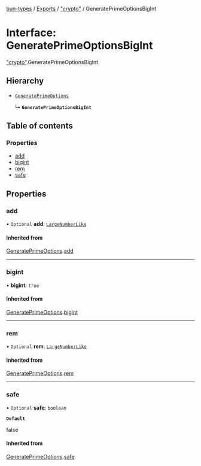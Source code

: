 [bun-types](https://github.com/oven-sh/bun-types/blob/master/api-docs/README.md) / [Exports](https://github.com/oven-sh/bun-types/blob/master/api-docs/modules.md) / ["crypto"](https://github.com/oven-sh/bun-types/blob/master/api-docs/modules/crypto_.md) / GeneratePrimeOptionsBigInt

# Interface: GeneratePrimeOptionsBigInt

["crypto"](https://github.com/oven-sh/bun-types/blob/master/api-docs/modules/crypto_.md).GeneratePrimeOptionsBigInt

## Hierarchy

- [`GeneratePrimeOptions`](https://github.com/oven-sh/bun-types/blob/master/api-docs/interfaces/crypto_.GeneratePrimeOptions.md)

  ↳ **`GeneratePrimeOptionsBigInt`**

## Table of contents

### Properties

- [add](https://github.com/oven-sh/bun-types/blob/master/api-docs/interfaces/crypto_.GeneratePrimeOptionsBigInt.md#add)
- [bigint](https://github.com/oven-sh/bun-types/blob/master/api-docs/interfaces/crypto_.GeneratePrimeOptionsBigInt.md#bigint)
- [rem](https://github.com/oven-sh/bun-types/blob/master/api-docs/interfaces/crypto_.GeneratePrimeOptionsBigInt.md#rem)
- [safe](https://github.com/oven-sh/bun-types/blob/master/api-docs/interfaces/crypto_.GeneratePrimeOptionsBigInt.md#safe)

## Properties

### add

• `Optional` **add**: [`LargeNumberLike`](https://github.com/oven-sh/bun-types/blob/master/api-docs/modules/crypto_.md#largenumberlike)

#### Inherited from

[GeneratePrimeOptions](https://github.com/oven-sh/bun-types/blob/master/api-docs/interfaces/crypto_.GeneratePrimeOptions.md).[add](https://github.com/oven-sh/bun-types/blob/master/api-docs/interfaces/crypto_.GeneratePrimeOptions.md#add)

___

### bigint

• **bigint**: ``true``

#### Inherited from

[GeneratePrimeOptions](https://github.com/oven-sh/bun-types/blob/master/api-docs/interfaces/crypto_.GeneratePrimeOptions.md).[bigint](https://github.com/oven-sh/bun-types/blob/master/api-docs/interfaces/crypto_.GeneratePrimeOptions.md#bigint)

___

### rem

• `Optional` **rem**: [`LargeNumberLike`](https://github.com/oven-sh/bun-types/blob/master/api-docs/modules/crypto_.md#largenumberlike)

#### Inherited from

[GeneratePrimeOptions](https://github.com/oven-sh/bun-types/blob/master/api-docs/interfaces/crypto_.GeneratePrimeOptions.md).[rem](https://github.com/oven-sh/bun-types/blob/master/api-docs/interfaces/crypto_.GeneratePrimeOptions.md#rem)

___

### safe

• `Optional` **safe**: `boolean`

**`Default`**

false

#### Inherited from

[GeneratePrimeOptions](https://github.com/oven-sh/bun-types/blob/master/api-docs/interfaces/crypto_.GeneratePrimeOptions.md).[safe](https://github.com/oven-sh/bun-types/blob/master/api-docs/interfaces/crypto_.GeneratePrimeOptions.md#safe)
